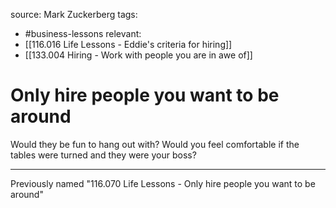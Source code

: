 source: Mark Zuckerberg
tags:
- #business-lessons 
relevant:
- [[116.016 Life Lessons - Eddie's criteria for hiring]]
- [[133.004 Hiring - Work with people you are in awe of]]

# Only hire people you want to be around

Would they be fun to hang out with? Would you feel comfortable if the tables were turned and they were your boss?

---

Previously named "116.070 Life Lessons - Only hire people you want to be around"